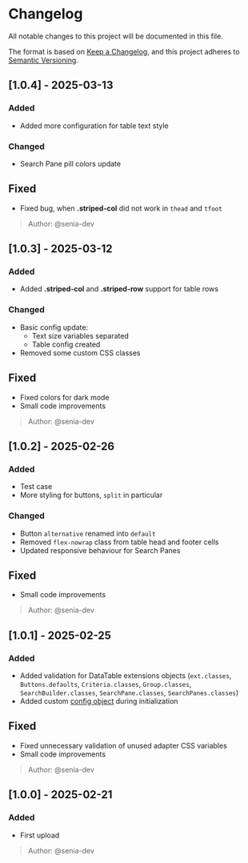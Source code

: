 # Changelog

All notable changes to this project will be documented in this file.

The format is based on [Keep a Changelog](https://keepachangelog.com/en/1.1.0/),
and this project adheres to [Semantic Versioning](https://semver.org/spec/v2.0.0.html).

## [1.0.4] - 2025-03-13

### Added

- Added more configuration for table text style

### Changed

- Search Pane pill colors update

## Fixed

- Fixed bug, when **.striped-col** did not work in `thead` and `tfoot`

> Author: @senia-dev

## [1.0.3] - 2025-03-12

### Added

- Added **.striped-col** and **.striped-row** support for table rows

### Changed

- Basic config update: 
    - Text size variables separated
    - Table config created
- Removed some custom CSS classes

## Fixed

- Fixed colors for dark mode
- Small code improvements

> Author: @senia-dev

## [1.0.2] - 2025-02-26

### Added

- Test case
- More styling for buttons, `split` in particular

### Changed

- Button `alternative` renamed into `default`
- Removed `flex-nowrap` class from table head and footer cells
- Updated responsive behaviour for Search Panes

## Fixed

- Small code improvements

> Author: @senia-dev

## [1.0.1] - 2025-02-25

### Added

- Added validation for DataTable extensions objects (`ext.classes`, `Buttons.defaults`, `Criteria.classes`, `Group.classes`, `SearchBuilder.classes`, `SearchPane.classes`, `SearchPanes.classes`)
- Added custom [config object][#config] during initialization

## Fixed

- Fixed unnecessary validation of unused adapter CSS variables
- Small code improvements

> Author: @senia-dev

## [1.0.0] - 2025-02-21

### Added

- First upload

> Author: @senia-dev

[#config]: ./structure/config.json
